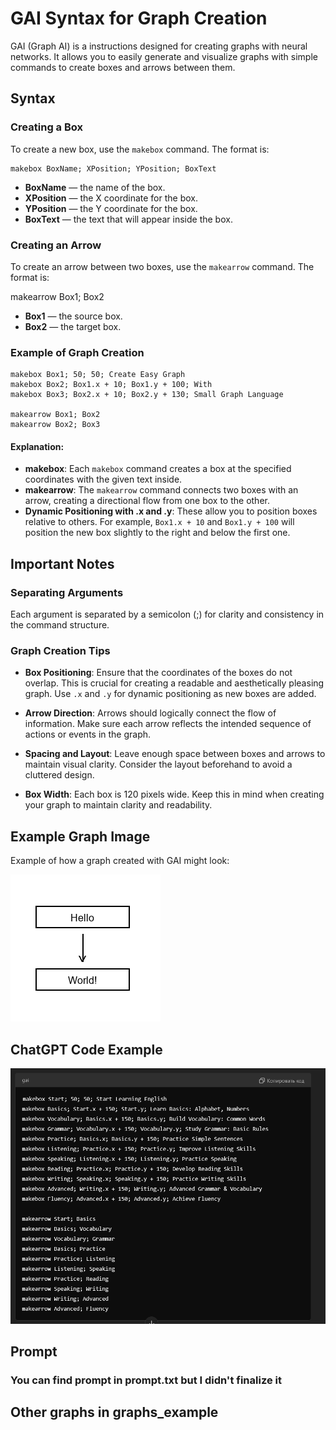 # GAI Syntax for Graph Creation

GAI (Graph AI) is a instructions designed for creating graphs with neural networks. It allows you to easily generate and visualize graphs with simple commands to create boxes and arrows between them.

## Syntax

### Creating a Box

To create a new box, use the `makebox` command. The format is:

```gai
makebox BoxName; XPosition; YPosition; BoxText
```


- **BoxName** — the name of the box.
- **XPosition** — the X coordinate for the box.
- **YPosition** — the Y coordinate for the box.
- **BoxText** — the text that will appear inside the box.

### Creating an Arrow

To create an arrow between two boxes, use the `makearrow` command. The format is:

makearrow Box1; Box2


- **Box1** — the source box.
- **Box2** — the target box.

### Example of Graph Creation

```gai
makebox Box1; 50; 50; Create Easy Graph
makebox Box2; Box1.x + 10; Box1.y + 100; With
makebox Box3; Box2.x + 10; Box2.y + 130; Small Graph Language

makearrow Box1; Box2
makearrow Box2; Box3
```


#### Explanation:
- **makebox**: Each `makebox` command creates a box at the specified coordinates with the given text inside.
- **makearrow**: The `makearrow` command connects two boxes with an arrow, creating a directional flow from one box to the other.
- **Dynamic Positioning with .x and .y**: These allow you to position boxes relative to others. For example, `Box1.x + 10` and `Box1.y + 100` will position the new box slightly to the right and below the first one.

## Important Notes

### Separating Arguments
Each argument is separated by a semicolon (;) for clarity and consistency in the command structure.

### Graph Creation Tips

- **Box Positioning**: Ensure that the coordinates of the boxes do not overlap. This is crucial for creating a readable and aesthetically pleasing graph. Use `.x` and `.y` for dynamic positioning as new boxes are added.
  
- **Arrow Direction**: Arrows should logically connect the flow of information. Make sure each arrow reflects the intended sequence of actions or events in the graph.

- **Spacing and Layout**: Leave enough space between boxes and arrows to maintain visual clarity. Consider the layout beforehand to avoid a cluttered design.

- **Box Width**: Each box is 120 pixels wide. Keep this in mind when creating your graph to maintain clarity and readability.

## Example Graph Image

Example of how a graph created with GAI might look:

![Hello World Graph](graphs_example/graph.png)

## ChatGPT Code Example

![ChatGPT Code](graphs_example/chatgpt_code.png)

## Prompt

### You can find prompt in prompt.txt but I didn't finalize it

## Other graphs in graphs_example
